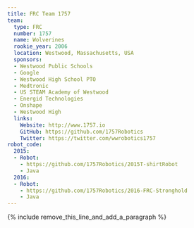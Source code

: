 ```yaml
---
title: FRC Team 1757
team:
  type: FRC
  number: 1757
  name: Wolverines
  rookie_year: 2006
  location: Westwood, Massachusetts, USA
  sponsors:
  - Westwood Public Schools
  - Google
  - Westwood High School PTO
  - Medtronic
  - US STEAM Academy of Westwood
  - Energid Technologies
  - Onshape
  - Westwood High
  links:
    Website: http://www.1757.io
    GitHub: https://github.com/1757Robotics
    Twitter: https://twitter.com/wwrobotics1757
robot_code:
  2015:
  - Robot:
    - https://github.com/1757Robotics/2015T-shirtRobot
    - Java
  2016:
  - Robot:
    - https://github.com/1757Robotics/2016-FRC-Stronghold
    - Java
---
```


{% include remove_this_line_and_add_a_paragraph %}